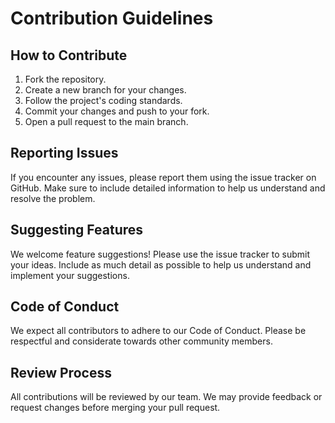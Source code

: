 # Contribution Guidelines

## How to Contribute
1. Fork the repository.
2. Create a new branch for your changes.
3. Follow the project's coding standards.
4. Commit your changes and push to your fork.
5. Open a pull request to the main branch.

## Reporting Issues
If you encounter any issues, please report them using the issue tracker on GitHub. Make sure to include detailed information to help us understand and resolve the problem.

## Suggesting Features
We welcome feature suggestions! Please use the issue tracker to submit your ideas. Include as much detail as possible to help us understand and implement your suggestions.

## Code of Conduct
We expect all contributors to adhere to our Code of Conduct. Please be respectful and considerate towards other community members.

## Review Process
All contributions will be reviewed by our team. We may provide feedback or request changes before merging your pull request.
